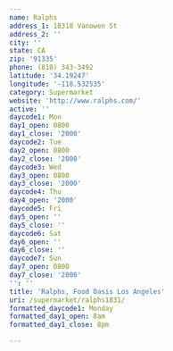 ```yaml
---
name: Ralphs
address_1: 18318 Vanowen St
address_2: ''
city: ''
state: CA
zip: '91335'
phone: (818) 343-3492
latitude: '34.19247'
longitude: '-118.532535'
category: Supermarket
website: 'http://www.ralphs.com/'
active: ''
daycode1: Mon
day1_open: 0800
day1_close: '2000'
daycode2: Tue
day2_open: 0800
day2_close: '2000'
daycode3: Wed
day3_open: 0800
day3_close: '2000'
daycode4: Thu
day4_open: '2000'
daycode5: Fri
day5_open: ''
day5_close: ''
daycode6: Sat
day6_open: ''
day6_close: ''
daycode7: Sun
day7_open: 0800
day7_close: '2000'
'': ''
title: 'Ralphs, Food Oasis Los Angeles'
uri: /supermarket/ralphs1831/
formatted_daycode1: Monday
formatted_day1_open: 8am
formatted_day1_close: 8pm

---
```

